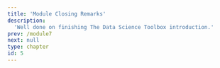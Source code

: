 ```yaml
---
title: 'Module Closing Remarks'
description:
  'Well done on finishing The Data Science Toolbox introduction.'
prev: /module7
next: null
type: chapter
id: 5
---
```


<exercise id="0" title="Congratulations!" type="slides, video">

<slides source="module8/module8_00" shot="0" start="13:43" end="15:26">
</slides>

</exercise> 
